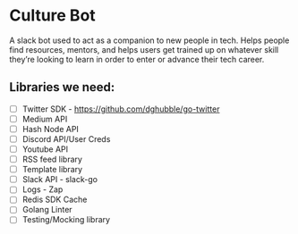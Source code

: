 # Culture Bot
A slack bot used to act as a companion to new people in tech. Helps people find resources, mentors, and helps users get trained up on whatever skill they’re looking to learn in order to enter or advance their tech career.

## Libraries we need:
- [ ] Twitter SDK - https://github.com/dghubble/go-twitter
- [ ] Medium API
- [ ] Hash Node API
- [ ] Discord API/User Creds
- [ ] Youtube API
- [ ] RSS feed library 
- [ ] Template library 
- [ ] Slack API - slack-go
- [ ] Logs - Zap
- [ ] Redis SDK Cache 
- [ ] Golang Linter
- [ ] Testing/Mocking library

